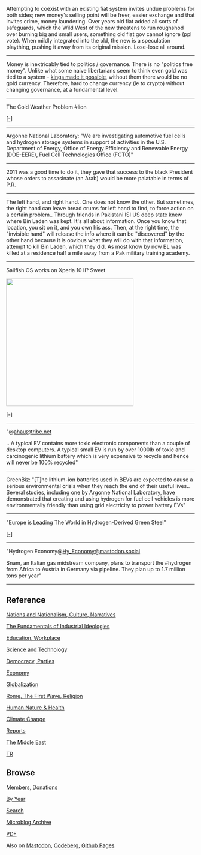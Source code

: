 
Attempting to coexist with an existing fiat system invites undue
problems for both sides; new money's selling point will be freer,
easier exchange and that invites crime, money laundering. Over years
old fiat added all sorts of safeguards, which the Wild West of the new
threatens to run roughshod over burning big and small users, something
old fiat gov cannot ignore (ppl vote). When mildly integrated into the
old, the new is a speculation plaything, pushing it away from its
original mission. Lose-lose all around.

---

Money is inextricably tied to politics / governance. There is no
"politics free money". Unlike what some naive libertarians seem to
think even gold was tied to a system - [kings made it possible](0119/2011/11/debt-religions-money.html), 
without them there would be no gold currency. Therefore, hard to change
currency (ie to crypto) without changing governance, at a
fundamental level.

---

The Cold Weather Problem \#lion

[[-]](2022/11/battery-electric.html#cold)

---

Argonne National Laboratory: "We are investigating automotive fuel
cells and hydrogen storage systems in support of activities in the
U.S. Department of Energy, Office of Energy Efficiency and Renewable
Energy (DOE-EERE), Fuel Cell Technologies Office (FCTO)"

---

2011 was a good time to do it, they gave that success to the black
President whose orders to assasinate (an Arab) would be more palatable
in terms of P.R.

---

The left hand, and right hand..  One does not know the other. But
sometimes, the right hand can leave bread crums for left hand to find,
to force action on a certain problem.. Through friends in Pakistani
ISI US deep state knew where Bin Laden was kept. It's all about
information. Once you know that location, you sit on it, and you own
his ass. Then, at the right time, the "invisible hand" will release
the info where it can be "discovered" by the other hand because it is
obvious what they will do with that information, attempt to kill Bin
Laden, which they did. As most know by now BL was killed at a
residence half a mile away from a Pak military training academy.

---

Sailfish OS works on Xperia 10 II? Sweet

<img width='340' src='https://blog.jolla.com/content/uploads/2021/05/featurehighlights.jpg'/> 

[[-]](https://mastodon.social/@flypig/110100252737389417)

---

"@ahau@tribe.net

.. A typical EV contains more toxic electronic components than a
couple of desktop computers. A typical small EV is run by over 1000lb
of toxic and carcinogenic lithium battery which is very expensive to
recycle and hence will never be 100% recycled"

---

GreenBiz: "[T]he lithium-ion batteries used in BEVs are expected to
cause a serious environmental crisis when they reach the end of their
useful lives..  Several studies, including one by Argonne National
Laboratory, have demonstrated that creating and using hydrogen for
fuel cell vehicles is more environmentally friendly than using grid
electricity to power battery EVs"

---

"Europe is Leading The World in Hydrogen-Derived Green Steel"

[[-]](https://hydrogen-central.com/europe-leading-world-hydrogen-derived-green-steel-ryze-hydrogen/)

---

"Hydrogen Economy@Hy_Economy@mastodon.social

Snam, an Italian gas midstream company, plans to transport the
\#hydrogen from Africa to Austria in Germany via pipeline.  They plan
up to 1.7 million tons per year"

---

## Reference

[Nations and Nationalism, Culture, Narratives](0119/2013/02/nations-and-nationalism.html)

[The Fundamentals of Industrial Ideologies](0119/2011/04/fundamentals-of-industrial-ideologies.html)

[Education, Workplace](0119/2017/09/education-workplace.html)

[Science and Technology](0119/2018/09/science-technology.html)

[Democracy, Parties](0119/2016/11/democracy.html)

[Economy](2021/01/economy.html)

[Globalization](0119/2018/09/globalization.html)

[Rome, The First Wave, Religion](0119/2017/12/rome.html)

[Human Nature & Health](2020/07/human-nature.html)

[Climate Change](2022/01/climate.html)

[Reports](2021/01/reports.html)

[The Middle East](0119/2019/07/middleeast.html)

[TR](../tr/index.html)

## Browse

[Members, Donations](2022/08/members.html)

[By Year](years.html)

[Search](search.html)

[Microblog Archive](mbl/index.html)

[PDF](https://drive.google.com/uc?export=view&id=1FSi-1MnqXVq_PVTEXzzflwN8-7h92N_R)

Also on 
[Mastodon](https://masto.ai/@muratk3n),
[Codeberg](https://muratk5n.codeberg.page/en/),
[Github Pages](https://muratk5n.github.io/thirdwave/en/)



